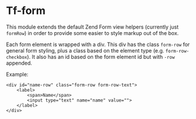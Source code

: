 Tf-form
=======

This module extends the default Zend Form view helpers (currently just `formRow`) in order to provide some easier to style markup out of the box.

Each form element is wrapped with a div. This div has the class `form-row` for general form styling, plus a class based on the element type (e.g. `form-row-checkbox`). It also has an id based on the form element id but with `-row` appended.

Example:

    <div id="name-row" class="form-row form-row-text">
        <label>
            <span>Name</span>
            <input type="text" name="name" value="">
        </label>
    </div>
